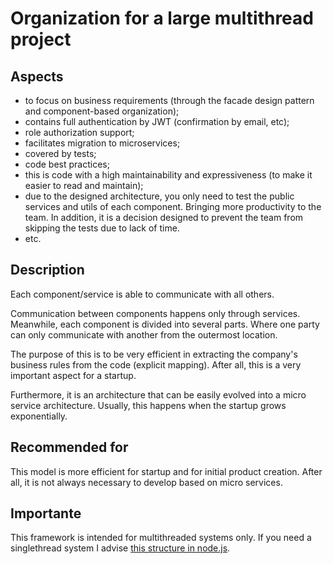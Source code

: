 # Organization for a large multithread project

## Aspects
* to focus on business requirements (through the facade design pattern and component-based organization);
* contains full authentication by JWT (confirmation by email, etc);
* role authorization support;
* facilitates migration to microservices;
* covered by tests;
* code best practices;
* this is code with a high maintainability and expressiveness (to make it easier to read and maintain);
* due to the designed architecture, you only need to test the public services and utils of each component. Bringing more productivity to the team. In addition, it is a decision designed to prevent the team from skipping the tests due to lack of time.
* etc.


## Description
Each component/service is able to communicate with all others.

Communication between components happens only through services.
Meanwhile, each component is divided into several parts. Where one party can only communicate with another from the outermost location.

The purpose of this is to be very efficient in extracting the company's business rules from the code (explicit mapping). After all, this is a very important aspect for a startup.

Furthermore, it is an architecture that can be easily evolved into a micro service architecture. Usually, this happens when the startup grows exponentially.

## Recommended for
This model is more efficient for startup and for initial product creation. After all, it is not always necessary to develop based on micro services.

## Importante
This framework is intended for multithreaded systems only. If you need a singlethread system I advise [this structure in node.js](https://github.com/CarlosMacedo/folder-structure-node).
